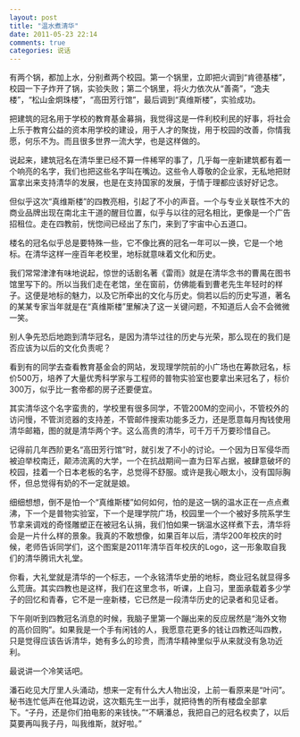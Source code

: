 ```yaml
---
layout: post
title: "温水煮清华"
date: 2011-05-23 22:14
comments: true
categories: 说话
---
```

有两个锅，都加上水，分别煮两个校园。第一个锅里，立即把火调到“肯德基楼”，校园一下子炸开了锅，实验失败；第二个锅里，将火力依次从“善斋”，“逸夫楼”，“松山金炯珠楼”，“高田芳行馆”，最后调到“真维斯楼”，实验成功。

把建筑的冠名用于学校的教育基金募捐，我觉得这是一件利校利民的好事，将社会上乐于教育公益的资本用学校的建设，用于人才的聚拢，用于校园的改善，你情我愿，何乐不为。而且很多世界一流大学，也是这样做的。

说起来，建筑冠名在清华里已经不算一件稀罕的事了，几乎每一座新建筑都有着一个响亮的名字，我们也把这些名字叫在嘴边。这些令人尊敬的企业家，无私地把财富拿出来支持清华的发展，也是在支持国家的发展，于情于理都应该好好记念。

但似乎这次“真维斯楼”的四教亮相，引起了不小的声音。一个与专业关联性不大的商业品牌出现在南北主干道的醒目位置，似乎与以往的冠名相比，更像是一个广告招租位。走在四教前，恍惚间已经出了东门，来到了宇宙中心五道口。

楼名的冠名似乎总是要特殊一些，它不像比赛的冠名一年可以一换，它是一个地标。在清华这样一座百年老校里，地标就意味着文化和历史。

我们常常津津有味地说起，惊世的话剧名著《雷雨》就是在清华念书的曹禺在图书馆里写下的。所以当我们走在老馆，坐在窗前，仿佛能看到曹老先生年轻时的样子。这便是地标的魅力，以及它所牵出的文化与历史。倘若以后的历史写道，著名的某某专家当年就是在“真维斯楼”里解决了这一关键问题，不知道后人会不会微微一笑。

别人争先恐后地跑到清华冠名，是因为清华过往的历史与光荣，那么现在的我们是否应该为以后的文化负责呢？

看到有的同学去查看教育基金会的网站，发现理学院前的小广场也在筹款冠名，标价500万，培养了大量优秀科学家与工程师的普物实验室也要拿出来冠名了，标价300万，似乎比一套帝都的房子还要便宜。

其实清华这个名字蛮贵的，学校里有很多同学，不管200M的空间小，不管校外的访问慢，不管浏览器的支持差，不管邮件搜索功能多乏力，还是愿意每月掏钱使用清华邮箱，图的就是清华两个字。这么高贵的清华，可千万千万要珍惜自己。

记得前几年西阶更名“高田芳行馆”时，就引发了不小的讨论。一个因为日军侵华而被迫举校南迁，颠沛流离的大学，一个在抗战期间一直为日军占据，被肆意破坏的校园，挂着一个日本老板的名字，总觉得不舒服。或许是我心眼太小，没有国际胸怀，但总觉得有奶的不一定就是娘。

细细想想，倒不是怕一个“真维斯楼”如何如何，怕的是这一锅的温水正在一点点煮沸，下一个是普物实验室，下一个是理学院广场，校园里一个一个被好多院系学生节拿来调戏的奇怪雕塑正在被冠名认捐，我们怕如果一锅温水这样煮下去，清华将会是一片什么样的景象。我真的不敢想像，如果百年以后，清华200年校庆的时候，老师告诉同学们，这个图案是2011年清华百年校庆的Logo，这一形象取自我们的清华腾讯大礼堂。

你看，大礼堂就是清华的一个标志，一个永铭清华史册的地标，商业冠名就显得多么荒唐。其实四教也是这样，我们在这里念书，听课，上自习，里面承载着多少学子的回忆和青春，它不是一座新楼，它已然是一段清华历史的记录者和见证者。

下午刚听到四教冠名消息的时候，我脑子里第一个蹦出来的反应居然是“海外文物的高价回购”。如果我是一个手有闲钱的人，我愿意花更多的钱让四教还叫四教，只是觉得应该告诉清华，她有多么的珍贵，而清华精神里似乎从来就没有急功近利。

最说讲一个冷笑话吧。

潘石屹见大厅里人头涌动，想来一定有什么大人物出没，上前一看原来是“叶问”。秘书连忙低声在他耳边说，这次甄先生一出手，就把待售的所有楼盘全部拿下。“子丹，还是你们拍电影的来钱快。”“不瞒潘总，我把自己的冠名权卖了，以后莫要再叫我子丹，叫我维斯，就好啦。”